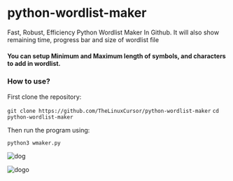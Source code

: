 # python-wordlist-maker
Fast, Robust, Efficiency Python Wordlist Maker In Github.
It will also show remaining time, progress bar and size of wordlist file

#### You can setup Minimum and Maximum length of symbols, and characters to add in wordlist.

### How to use?

First clone the repository:

`git clone https://github.com/TheLinuxCursor/python-wordlist-maker`
`cd python-wordlist-maker`


Then run the program using:

`python3 wmaker.py`


![dog](https://i.hizliresim.com/mzc0dv3.jpg)


![dogo](https://i.hizliresim.com/raursk8.jpg)
